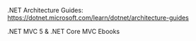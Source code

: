 .NET Architecture Guides: https://dotnet.microsoft.com/learn/dotnet/architecture-guides

.NET MVC 5 & .NET Core MVC Ebooks
